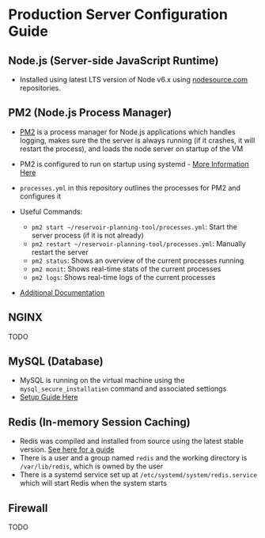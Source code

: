 # Production Server Configuration Guide

## Node.js (Server-side JavaScript Runtime)

- Installed using latest LTS version of Node v6.x using [nodesource.com](https://nodejs.org/en/download/package-manager/#debian-and-ubuntu-based-linux-distributions) repositories.

## PM2 (Node.js Process Manager)

- [PM2](http://pm2.keymetrics.io/) is a process manager for Node.js applications which handles logging, makes sure the the server is always running (if it crashes, it will restart the process), and loads the node server on startup of the VM
- PM2 is configured to run on startup using systemd - [More Information Here](http://pm2.keymetrics.io/docs/usage/startup/)
- `processes.yml` in this repository outlines the processes for PM2 and configures it
- Useful Commands:

  - `pm2 start ~/reservoir-planning-tool/processes.yml`: Start the server process (if it is not already)
  - `pm2 restart ~/reservoir-planning-tool/processes.yml`: Manually restart the server
  - `pm2 status`: Shows an overview of the current processes running
  - `pm2 monit`: Shows real-time stats of the current processes
  - `pm2 logs`: Shows real-time logs of the current processes

- [Additional Documentation](http://pm2.keymetrics.io/docs/usage/quick-start/)

## NGINX

TODO

## MySQL (Database)

- MySQL is running on the virtual machine using the `mysql_secure_installation` command and associated settiongs
- [Setup Guide Here](https://www.digitalocean.com/community/tutorials/how-to-install-mysql-on-ubuntu-16-04)

## Redis (In-memory Session Caching)

- Redis was compiled and installed from source using the latest stable version. [See here for a guide](https://www.digitalocean.com/community/tutorials/how-to-install-and-configure-redis-on-ubuntu-16-04)
- There is a user and a group named `redis` and the working directory is `/var/lib/redis`, which is owned by the user
- There is a systemd service set up at `/etc/systemd/system/redis.service` which will start Redis when the system starts

## Firewall

TODO
